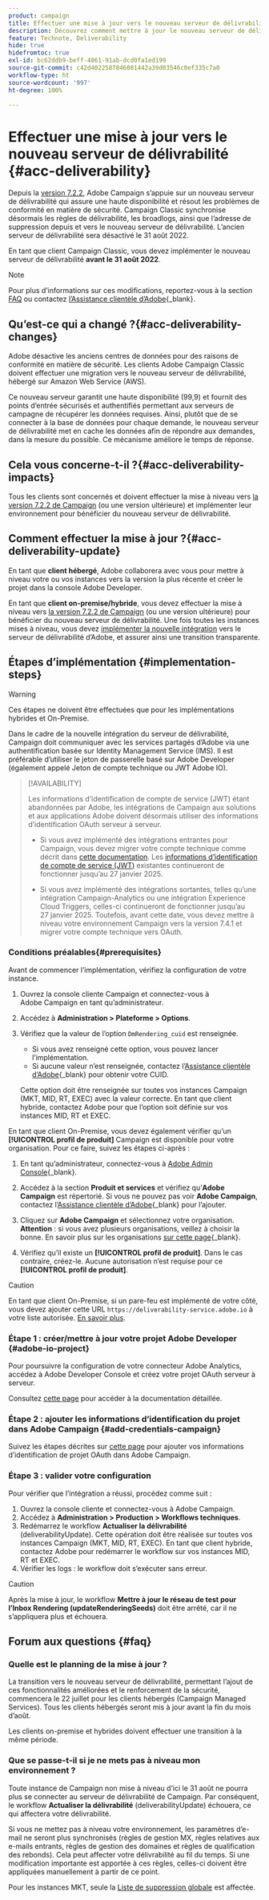 ```yaml
---
product: campaign
title: Effectuer une mise à jour vers le nouveau serveur de délivrabilité
description: Découvrez comment mettre à jour le nouveau serveur de délivrabilité de Campaign
feature: Technote, Deliverability
hide: true
hidefromtoc: true
exl-id: bc62ddb9-beff-4861-91ab-dcd0fa1ed199
source-git-commit: c42d4022587846081442a39d03546c0ef335c7a0
workflow-type: ht
source-wordcount: '997'
ht-degree: 100%

---
```


# Effectuer une mise à jour vers le nouveau serveur de délivrabilité {#acc-deliverability}

Depuis la [version 7.2.2](../../rn/using/latest-release.md#release-7-2-2), Adobe Campaign s’appuie sur un nouveau serveur de délivrabilité qui assure une haute disponibilité et résout les problèmes de conformité en matière de sécurité. Campaign Classic synchronise désormais les règles de délivrabilité, les broadlogs, ainsi que l’adresse de suppression depuis et vers le nouveau serveur de délivrabilité. L’ancien serveur de délivrabilité sera désactivé le 31 août 2022.

En tant que client Campaign Classic, vous devez implémenter le nouveau serveur de délivrabilité **avant le 31 août 2022**.

>[!NOTE]
>
>Pour plus d’informations sur ces modifications, reportez-vous à la section [FAQ](#faq) ou contactez [l’Assistance clientèle d’Adobe](https://helpx.adobe.com/fr/enterprise/admin-guide.html/enterprise/using/support-for-experience-cloud.ug.html){_blank}.
>

## Qu’est-ce qui a changé ?{#acc-deliverability-changes}

Adobe désactive les anciens centres de données pour des raisons de conformité en matière de sécurité. Les clients Adobe Campaign Classic doivent effectuer une migration vers le nouveau serveur de délivrabilité, hébergé sur Amazon Web Service (AWS).

Ce nouveau serveur garantit une haute disponibilité (99,9) et fournit des points d’entrée sécurisés et authentifiés permettant aux serveurs de campagne de récupérer les données requises. Ainsi, plutôt que de se connecter à la base de données pour chaque demande, le nouveau serveur de délivrabilité met en cache les données afin de répondre aux demandes, dans la mesure du possible. Ce mécanisme améliore le temps de réponse.

## Cela vous concerne-t-il ?{#acc-deliverability-impacts}

Tous les clients sont concernés et doivent effectuer la mise à niveau vers [la version 7.2.2 de Campaign](../../rn/using/latest-release.md#release-7-2-2) (ou une version ultérieure) et implémenter leur environnement pour bénéficier du nouveau serveur de délivrabilité.

## Comment effectuer la mise à jour ?{#acc-deliverability-update}

En tant que **client hébergé**, Adobe collaborera avec vous pour mettre à niveau votre ou vos instances vers la version la plus récente et créer le projet dans la console Adobe Developer.

En tant que **client on-premise/hybride**, vous devez effectuer la mise à niveau vers [la version 7.2.2 de Campaign](../../rn/using/latest-release.md#release-7-2-2) (ou une version ultérieure) pour bénéficier du nouveau serveur de délivrabilité. Une fois toutes les instances mises à niveau, vous devez [implémenter la nouvelle intégration](#implementation-steps) vers le serveur de délivrabilité d’Adobe, et assurer ainsi une transition transparente.

## Étapes dʼimplémentation {#implementation-steps}

>[!WARNING]
>
>Ces étapes ne doivent être effectuées que pour les implémentations hybrides et On-Premise.

Dans le cadre de la nouvelle intégration du serveur de délivrabilité, Campaign doit communiquer avec les services partagés d’Adobe via une authentification basée sur Identity Management Service (IMS). Il est préférable d’utiliser le jeton de passerelle basé sur Adobe Developer (également appelé Jeton de compte technique ou JWT Adobe IO).

>[!AVAILABILITY]
>
> Les informations d’identification de compte de service (JWT) étant abandonnées par Adobe, les intégrations de Campaign aux solutions et aux applications Adobe doivent désormais utiliser des informations d’identification OAuth serveur à serveur.</br>
>
> * Si vous avez implémenté des intégrations entrantes pour Campaign, vous devez migrer votre compte technique comme décrit dans [cette documentation](https://developer.adobe.com/developer-console/docs/guides/authentication/ServerToServerAuthentication/migration/#_blank). Les [informations d’identification de compte de service (JWT)](../../integrations/using/oauth-technical-account.md) existantes continueront de fonctionner jusqu’au 27 janvier 2025.</br>
>
> * Si vous avez implémenté des intégrations sortantes, telles qu’une intégration Campaign-Analytics ou une intégration Experience Cloud Triggers, celles-ci continueront de fonctionner jusqu’au 27 janvier 2025. Toutefois, avant cette date, vous devez mettre à niveau votre environnement Campaign vers la version 7.4.1 et migrer votre compte technique vers OAuth.

### Conditions préalables{#prerequisites}

Avant de commencer l’implémentation, vérifiez la configuration de votre instance.

1. Ouvrez la console cliente Campaign et connectez-vous à Adobe Campaign en tant qu’administrateur.
1. Accédez à **Administration > Plateforme > Options**.
1. Vérifiez que la valeur de l’option `DmRendering_cuid` est renseignée.

   * Si vous avez renseigné cette option, vous pouvez lancer l’implémentation.
   * Si aucune valeur n’est renseignée, contactez l’[Assistance clientèle d’Adobe](https://helpx.adobe.com/fr/enterprise/admin-guide.html/enterprise/using/support-for-experience-cloud.ug.html){_blank} pour obtenir votre CUID.

   Cette option doit être renseignée sur toutes vos instances Campaign (MKT, MID, RT, EXEC) avec la valeur correcte. En tant que client hybride, contactez Adobe pour que l’option soit définie sur vos instances MID, RT et EXEC.

En tant que client On-Premise, vous devez également vérifier qu’un **[!UICONTROL profil de produit]** Campaign est disponible pour votre organisation. Pour ce faire, suivez les étapes ci-après :

1. En tant qu’administrateur, connectez-vous à [Adobe Admin Console](https://adminconsole.adobe.com/){_blank}.
1. Accédez à la section **Produit et services** et vérifiez qu’**Adobe Campaign** est répertorié.
Si vous ne pouvez pas voir **Adobe Campaign**, contactez l’[Assistance clientèle d’Adobe](https://helpx.adobe.com/fr/enterprise/admin-guide.html/enterprise/using/support-for-experience-cloud.ug.html){_blank} pour l’ajouter.
1. Cliquez sur **Adobe Campaign** et sélectionnez votre organisation.
   **Attention** : si vous avez plusieurs organisations, veillez à choisir la bonne. En savoir plus sur les organisations [sur cette page](https://experienceleague.adobe.com/docs/control-panel/using/faq.html?lang=fr#ims-org-id){_blank}.

1. Vérifiez qu’il existe un **[!UICONTROL profil de produit]**. Dans le cas contraire, créez-le. Aucune autorisation n’est requise pour ce **[!UICONTROL profil de produit]**.


>[!CAUTION]
>
>En tant que client On-Premise, si un pare-feu est implémenté de votre côté, vous devez ajouter cette URL `https://deliverability-service.adobe.io` à votre liste autorisée. [En savoir plus](../../installation/using/url-permissions.md).


### Étape 1 : créer/mettre à jour votre projet Adobe Developer {#adobe-io-project}

Pour poursuivre la configuration de votre connecteur Adobe Analytics, accédez à Adobe Developer Console et créez votre projet OAuth serveur à serveur.

Consultez [cette page](../../integrations/using/oauth-technical-account.md#oauth-service) pour accéder à la documentation détaillée.

### Étape 2 : ajouter les informations d’identification du projet dans Adobe Campaign {#add-credentials-campaign}

Suivez les étapes décrites sur [cette page](../../integrations/using/oauth-technical-account.md#add-credentials) pour ajouter vos informations d’identification de projet OAuth dans Adobe Campaign.

### Étape 3 : valider votre configuration

Pour vérifier que l’intégration a réussi, procédez comme suit :

1. Ouvrez la console cliente et connectez-vous à Adobe Campaign.
1. Accédez à **Administration > Production > Workflows techniques**.
1. Redémarrez le workflow **Actualiser la délivrabilité** (deliverabilityUpdate). Cette opération doit être réalisée sur toutes vos instances Campaign (MKT, MID, RT, EXEC). En tant que client hybride, contactez Adobe pour redémarrer le workflow sur vos instances MID, RT et EXEC.
1. Vérifier les logs : le workflow doit s’exécuter sans erreur.

>[!CAUTION]
>
>Après la mise à jour, le workflow **Mettre à jour le réseau de test pour l’Inbox Rendering (updateRenderingSeeds)** doit être arrêté, car il ne s’appliquera plus et échouera.

## Forum aux questions {#faq}

### Quelle est le planning de la mise à jour ?

La transition vers le nouveau serveur de délivrabilité, permettant l’ajout de ces fonctionnalités améliorées et le renforcement de la sécurité, commencera le 22 juillet pour les clients hébergés (Campaign Managed Services). Tous les clients hébergés seront mis à jour avant la fin du mois d’août.

Les clients on-premise et hybrides doivent effectuer une transition à la même période.

### Que se passe-t-il si je ne mets pas à niveau mon environnement ?

Toute instance de Campaign non mise à niveau d’ici le 31 août ne pourra plus se connecter au serveur de délivrabilité de Campaign. Par conséquent, le workflow **Actualiser la délivrabilité** (deliverabilityUpdate) échouera, ce qui affectera votre délivrabilité.

Si vous ne mettez pas à niveau votre environnement, les paramètres d’e-mail ne seront plus synchronisés (règles de gestion MX, règles relatives aux e-mails entrants, règles de gestion des domaines et règles de qualification des rebonds). Cela peut affecter votre délivrabilité au fil du temps. Si une modification importante est apportée à ces règles, celles-ci doivent être appliquées manuellement à partir de ce point.

Pour les instances MKT, seule la [Liste de suppression globale](../../campaign-opt/using/filtering-rules.md#default-deliverability-exclusion-rules) est affectée.
